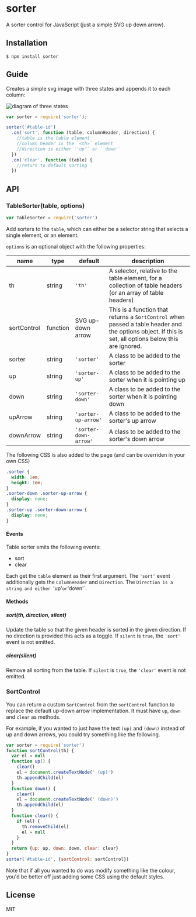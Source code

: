 
# sorter

  A sorter control for JavaScript (just a simple SVG up down arrow).

## Installation

    $ npm install sorter

## Guide

Creates a simple svg image with three states and appends it to each column:

![diagram of three states](http://i.imgur.com/2P2Z4.png)

```javascript
var sorter = require('sorter');

sorter('#table-id')
  .on('sort', function (table, columnHeader, direction) {
    //table is the table element
    //column header is the `<th>` element
    //direction is either `'up'` or `'down'`
  })
  .on('clear', function (table) {
    //return to default sorting
  })
```

## API

### TableSorter(table, options)

```js
var TableSorter = require('sorter')
```

Add sorters to the `table`, which can either be a selector string that selects a single element, or an element.

`options` is an optional object with the following properties:

name        | type     | default               | description
------------|----------|-----------------------|--------------------------------------
th          | string   | `'th'`                | A selector, relative to the table element, for a collection of table headers (or an array of table headers)
sortControl | function | SVG up-down arrow     | This is a function that returns a `SortControl` when passed a table header and the options object.  If this is set, all options below this are ignored.
sorter      | string   | `'sorter'`            | A class to be added to the sorter
up          | string   | `'sorter-up'`         | A class to be added to the sorter when it is pointing up
down        | string   | `'sorter-down'`       | A class to be added to the sorter when it is pointing down
upArrow     | string   | `'sorter-up-arrow'`   | A class to be added to the sorter's up arrow
downArrow   | string   | `'sorter-down-arrow'` | A class to be added to the sorter's down arrow

The following CSS is also added to the page (and can be overriden in your own CSS)

```css
.sorter {
  width: 1em;
  height: 1em;
}
.sorter-down .sorter-up-arrow {
  display: none;
}
.sorter-up .sorter-down-arrow {
  display: none;
}
```

#### Events

Table sorter emits the following events:

 - sort
 - clear

Each get the `table` element as their first argument.  The `'sort'` event additionally gets the `ColumnHeader` and `Direction`.  The `Direction is a string and either `'up'` or `'down'`.

#### Methods

##### sort(th, direction, silent)

Update the table so that the given header is sorted in the given direction.  If no direction is provided this acts as a toggle.  If `silent` is `true`, the `'sort'` event is not emitted.

##### clear(silent)

Remove all sorting from the table.  If `silent` is `true`, the `'clear'` event is not emitted.

### SortControl

You can return a custom `SortControl` from the `sortControl` function to replace the default up-down arrow implementation.  It must have `up`, `down` and `clear` as methods.

For example, if you wanted to just have the text `(up)` and `(down)` instead of up and down arrows, you could try something like the following.

```js
var sorter = require('sorter')
function sortControl(th) {
  var el = null
  function up() {
    clear()
    el = document.createTextNode(' (up)')
    th.appendChild(el)
  }
  function down() {
    clear()
    el = document.createTextNode(' (down)')
    th.appendChild(el)
  }
  function clear() {
    if (el) {
      th.removeChild(el)
      el = null
    }
  }
  return {up: up, down: down, clear: clear}
}
sorter('#table-id', {sortControl: sortControl})
```

Note that if all you wanted to do was modify something like the colour, you'd be better off just adding some CSS using the default styles.

## License

  MIT